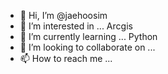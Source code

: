 - 👋 Hi, I’m @jaehoosim
- 👀 I’m interested in ... Arcgis
- 🌱 I’m currently learning ... Python
- 💞️ I’m looking to collaborate on ... 
- 📫 How to reach me ...

<!---
jaehoosim/jaehoosim is a ✨ special ✨ repository because its `README.md` (this file) appears on your GitHub profile.
You can click the Preview link to take a look at your changes.
--->
